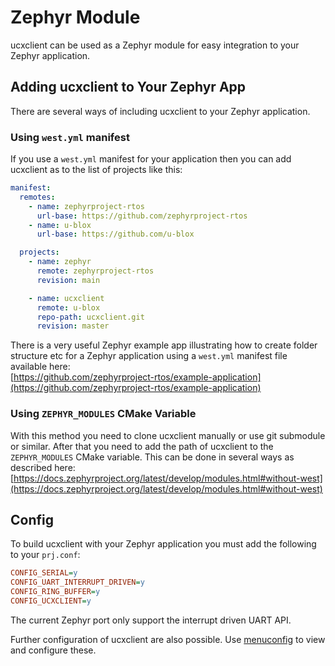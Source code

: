 # Zephyr Module

ucxclient can be used as a Zephyr module for easy integration to your Zephyr application.

## Adding ucxclient to Your Zephyr App

There are several ways of including ucxclient to your Zephyr application.

### Using `west.yml` manifest

If you use a `west.yml` manifest for your application then you can add ucxclient as to the list of projects like this:

```yml
manifest:
  remotes:
    - name: zephyrproject-rtos
      url-base: https://github.com/zephyrproject-rtos
    - name: u-blox
      url-base: https://github.com/u-blox

  projects:
    - name: zephyr
      remote: zephyrproject-rtos
      revision: main

    - name: ucxclient
      remote: u-blox
      repo-path: ucxclient.git
      revision: master
```

There is a very useful Zephyr example app illustrating how to create folder structure etc for a Zephyr application using a `west.yml` manifest file available here:  
[https://github.com/zephyrproject-rtos/example-application](https://github.com/zephyrproject-rtos/example-application)

### Using `ZEPHYR_MODULES` CMake Variable

With this method you need to clone ucxclient manually or use git submodule or similar.
After that you need to add the path of ucxclient to the `ZEPHYR_MODULES` CMake variable.
This can be done in several ways as described here:  
[https://docs.zephyrproject.org/latest/develop/modules.html#without-west](https://docs.zephyrproject.org/latest/develop/modules.html#without-west)

## Config

To build ucxclient with your Zephyr application you must add the following to your `prj.conf`:

```ini
CONFIG_SERIAL=y
CONFIG_UART_INTERRUPT_DRIVEN=y
CONFIG_RING_BUFFER=y
CONFIG_UCXCLIENT=y
```

The current Zephyr port only support the interrupt driven UART API.

Further configuration of ucxclient are also possible.
Use [menuconfig](https://docs.zephyrproject.org/latest/build/kconfig/menuconfig.html) to view and configure these.
